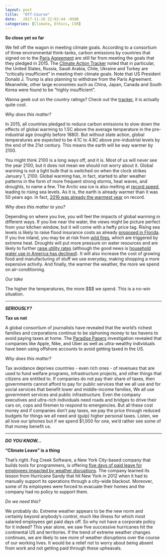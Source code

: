 ```yaml
---
layout: post
title:  "Off-Course"
date:   2017-11-10 22:02:44 -0500
categories: [Climate, Ethics, CSR]
---
```


**So close yet so far**

We fell off the wagon in meeting climate goals. According to a consortium of three environmental think-tanks, carbon emissions by countries that signed on to the [Paris Agreement](http://unfccc.int/paris_agreement/items/9485.php) are still far from meeting the goals that they pledged in 2015. The [Climate Action Tracker](http://climateactiontracker.org/) noted that in particular, the United States, Russia, Saudi Arabia, Chile, Ukraine and Turkey are “critically insufficient” in meeting their climate goals. Note that US President Donald J. Trump is also planning to withdraw from the Paris Agreement. Meanwhile, other large economies such as China, Japan, Canada and South Korea were found to be “highly insufficient”.

Wanna geek out on the country ratings? Check out the [tracker](http://climateactiontracker.org/countries.html), it is actually quite cool.

*Why does this matter?*

In 2015, all countries pledged to reduce carbon emissions to slow down the effects of global warming to 1.5C above the average temperature in the pre-industrial age (roughly before 1880). But without state action, global temperatures are expected to be 4.1C to 4.8C above pre-industrial levels by the end of the 21st century. This means the earth will be way warmer by 2100.

You might think 2100 is a long ways off, and it is. Most of us will never see the year 2100, but it does not mean we should not worry about it. Global warming is not a light bulb that is switched on when the clock strikes January 1, 2100. Global warming has, in fact, started to alter weather patterns in the form of more frequent strong storms, heat waves, and droughts, to name a few. The Arctic sea ice is also melting at [record speed](https://phys.org/news/2017-09-arctic-sea-ice-considerable.html), leading to rising sea levels. As it is, the earth is already warmer than it was 50 years ago. In fact, [2016 was already the warmest year](https://www.ncdc.noaa.gov/sotc/global/201613) on record.

*Why does this matter to you?*

Depending on where you live, you will feel the impacts of global warming in different ways. If you live near the water, the views might be picture perfect from your kitchen window, but it will come with a hefty price tag. Rising sea levels is likely to raise flood insurance costs as already [proposed in Florida](http://www.miamiherald.com/latest-news/article161486728.html). If you live inland, you may be at risk from [wild fires](https://www.theatlantic.com/science/archive/2017/09/why-is-2017-so-bad-for-wildfires-climate-change/539130/), which are triggered by extreme heat. Droughts will put more pressure on water resources and are likely to further [raise utility rates](http://www.circleofblue.org/2017/water-management/pricing/price-water-2017-four-percent-increase-30-large-u-s-cities/) (although the good news is [household water use in America has declined](http://www.circleofblue.org/2017/world/u-s-household-water-use-continues-decline/)). It will also increase the cost of growing food and manufacturing of stuff we use everyday, making shopping a more expensive activity. And finally, the warmer the weather, the more we spend on air-conditioning.

*Our take*

The higher the temperatures, the more $$$ we spend. This is a no-win situation.

* * *

***SERIOUSLY?***

**Tax us not**

A global consortium of journalists have revealed that the world’s richest families and corporations continue to be siphoning money to tax havens to avoid paying taxes at home. The [Paradise Papers](https://www.icij.org/investigations/paradise-papers/) investigation revealed that companies like Apple, Nike, and Uber as well as ultra-wealthy individuals have been using offshore accounts to avoid getting taxed in the US.

*Why does this matter?*

Tax avoidance deprives countries - even rich ones - of revenues that are used to fund welfare programs, infrastructure projects, and other things that citizens are entitled to. If companies do not pay their share of taxes, then governments cannot afford to pay for public services that we all use and for social services that benefit lower and middle-income families, We all use government services and public infrastructure. Even the company executives and ultra-rich individuals need roads and bridges to drive their cars on, cops and firemen to respond to emergencies. But all these cost money and if companies don’t pay taxes, we pay the price through reduced budgets for things we all need and (gulp) higher personal taxes. Listen, we all love our iphones but if we spend $1,000 for one, we’d rather see some of that money benefit us.

* * *

***DO YOU KNOW...***

**“Climate Leave” is a thing**

That’s right. Fog Creek Software, a New York City-based company that builds tools for programmers, is offering [five days of paid leave for employees impacted by weather disruptions](https://medium.com/make-better-software/climate-leave-paid-time-off-for-extreme-weather-disruptions-c5691fd346c3). The company learned its lesson from Hurricane Sandy that hit New York in 2012 when it had to manually support its operations through a city-wide blackout. Moreover, some of its employees were forced to evacuate their homes and the company had no policy to support them.

*Do we need this?*

We probably do. Extreme weather appears to be the new norm and certainly beyond anybody’s control, much like illness for which most salaried employees get paid days off. So why not have a corporate policy for it indeed? This year alone, we saw five successive hurricanes hit the continental US and territories. If the trend of extreme weather changes continues, we are likely to see more of weather disruptions over the course of our working lives. It would be a relief not to worry about being absent from work and not getting paid through these upheavals.
